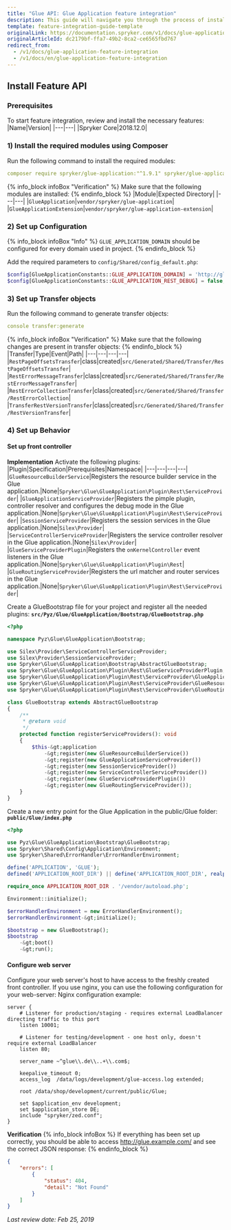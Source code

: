 ```yaml
---
title: "Glue API: Glue Application feature integration"
description: This guide will navigate you through the process of installing and configuring the Glue Application feature in Spryker OS.
template: feature-integration-guide-template
originalLink: https://documentation.spryker.com/v1/docs/glue-application-feature-integration
originalArticleId: dc2179bf-ffa7-49b2-8ca2-ce6565fbd767
redirect_from:
  - /v1/docs/glue-application-feature-integration
  - /v1/docs/en/glue-application-feature-integration
---
```


## Install Feature API
### Prerequisites
To start feature integration, review and install the necessary features:
|Name|Version|
|---|---|
|Spryker Core|2018.12.0|
### 1) Install the required modules using Composer

Run the following command to install the required modules:
```yaml
composer require spryker/glue-application:"^1.9.1" spryker/glue-application-extension:"^1.1.0" --update-with-dependencies
```

{% info_block infoBox "Verification" %}
Make sure that the following modules are installed:
{% endinfo_block %}
|Module|Expected Directory|
|---|---|
|`GlueApplication`|`vendor/spryker/glue-application`|
|`GlueApplicationExtension`|`vendor/spryker/glue-application-extension`|

### 2) Set up Configuration
{% info_block infoBox "Info" %}
`GLUE_APPLICATION_DOMAIN` should be configured for every domain used in project.
{% endinfo_block %}

Add the required parameters to `config/Shared/config_default.php`:
```php
$config[GlueApplicationConstants::GLUE_APPLICATION_DOMAIN] = 'http://glue.example.com';
$config[GlueApplicationConstants::GLUE_APPLICATION_REST_DEBUG] = false;
```

### 3) Set up Transfer objects

Run the following command to generate transfer objects:
```yaml
console transfer:generate
```

{% info_block infoBox "Verification" %}
Make sure that the following changes are present in transfer objects:
{% endinfo_block %}
|Transfer|Type|Event|Path|
|---|---|---|---|
|`RestPageOffsetsTransfer`|class|created|`src/Generated/Shared/Transfer/RestPageOffsetsTransfer`|
|`RestErrorMessageTransfer`|class|created|`src/Generated/Shared/Transfer/RestErrorMessageTransfer`|
|`RestErrorCollectionTransfer`|class|created|`src/Generated/Shared/Transfer/RestErrorCollection`|
|`TransferRestVersionTransfer`|class|created|`src/Generated/Shared/Transfer/RestVersionTransfer`|

### 4) Set up Behavior
#### Set up front controller
**Implementation**
Activate the following plugins:
|Plugin|Specification|Prerequisites|Namespace|
|---|---|---|---|
|`GlueResourceBuilderService`|Registers the resource builder service in the Glue application.|None|`Spryker\Glue\GlueApplication\Plugin\Rest\ServiceProvider`|
|`GlueApplicationServiceProvider`|Registers the pimple plugin, controller resolver and configures the debug mode in the Glue application.|None|`Spryker\Glue\GlueApplication\Plugin\Rest\ServiceProvider`|
|`SessionServiceProvider`|Registers the session services in the Glue application.|None|`Silex\Provider`|
|`ServiceControllerServiceProvider`|Registers the service controller resolver in the Glue application.|None|`Silex\Provider`|
|`GlueServiceProviderPlugin`|Registers the `onKernelController` event listeners in the Glue application.|None|`Spryker\Glue\GlueApplication\Plugin\Rest`|
|`GlueRoutingServiceProvider`|Registers the url matcher and router services in the Glue application.|None|`Spryker\Glue\GlueApplication\Plugin\Rest\ServiceProvider`|

Create a GlueBootstrap file for your project and register all the needed plugins:
**`src/Pyz/Glue/GlueApplication/Bootstrap/GlueBootstrap.php`**
```php
<?php

namespace Pyz\Glue\GlueApplication\Bootstrap;

use Silex\Provider\ServiceControllerServiceProvider;
use Silex\Provider\SessionServiceProvider;
use Spryker\Glue\GlueApplication\Bootstrap\AbstractGlueBootstrap;
use Spryker\Glue\GlueApplication\Plugin\Rest\GlueServiceProviderPlugin;
use Spryker\Glue\GlueApplication\Plugin\Rest\ServiceProvider\GlueApplicationServiceProvider;
use Spryker\Glue\GlueApplication\Plugin\Rest\ServiceProvider\GlueResourceBuilderService;
use Spryker\Glue\GlueApplication\Plugin\Rest\ServiceProvider\GlueRoutingServiceProvider;

class GlueBootstrap extends AbstractGlueBootstrap
{
    /**
     * @return void
     */
    protected function registerServiceProviders(): void
    {
        $this-&gt;application
            -&gt;register(new GlueResourceBuilderService())
            -&gt;register(new GlueApplicationServiceProvider())
            -&gt;register(new SessionServiceProvider())
            -&gt;register(new ServiceControllerServiceProvider())
            -&gt;register(new GlueServiceProviderPlugin())
            -&gt;register(new GlueRoutingServiceProvider());
    }
}
```
Create a new entry point for the Glue Application in the public/Glue folder:
**`public/Glue/index.php`**
```php
<?php

use Pyz\Glue\GlueApplication\Bootstrap\GlueBootstrap;
use Spryker\Shared\Config\Application\Environment;
use Spryker\Shared\ErrorHandler\ErrorHandlerEnvironment;

define('APPLICATION', 'GLUE');
defined('APPLICATION_ROOT_DIR') || define('APPLICATION_ROOT_DIR', realpath(__DIR__ . '/../..'));

require_once APPLICATION_ROOT_DIR . '/vendor/autoload.php';

Environment::initialize();

$errorHandlerEnvironment = new ErrorHandlerEnvironment();
$errorHandlerEnvironment-&gt;initialize();

$bootstrap = new GlueBootstrap();
$bootstrap
    -&gt;boot()
    -&gt;run();
```
#### Configure web server
Configure your web server's host to have access to the freshly created front controller. If you use nginx, you can use the following configuration for your web-server:
Nginx configuration example:
```nginx
server {
    # Listener for production/staging - requires external LoadBalancer directing traffic to this port
    listen 10001;

    # Listener for testing/development - one host only, doesn't require external LoadBalancer
    listen 80;

    server_name ~^glue\\.de\\..+\\.com$;

    keepalive_timeout 0;
    access_log  /data/logs/development/glue-access.log extended;

    root /data/shop/development/current/public/Glue;

    set $application_env development;
    set $application_store DE;
    include "spryker/zed.conf";
}
```
**Verification**
{% info_block infoBox %}
If everything has been set up correctly, you should be able to access http://glue.example.com/ and see the correct JSON response:
{% endinfo_block %}
```JSON
{
    "errors": [
        {
            "status": 404,
            "detail": "Not Found"
        }
    ]
}
```
 *Last review date: Feb 25, 2019* <!-- by  Anton Khabiuk and Dmitry Beirak-->
